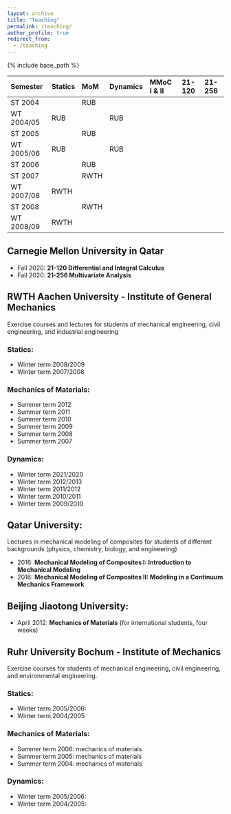 ```yaml
---
layout: archive
title: "Teaching"
permalink: /teaching/
author_profile: true
redirect_from:
  - /teaching
---
```



{% include base_path %}

|Semester   |Statics |MoM |Dynamics |MMoC I & II  |21-120   |21-256 |
|:----------|:-------|:---|:--------|:------------|:--------|:------|
|ST 2004    |        |RUB |         |             |         |       |
|WT 2004/05 |RUB     |    |RUB      |             |         |       |
|ST 2005    |        |RUB |         |             |         |       |
|WT 2005/06 |RUB     |    |RUB      |             |         |       |
|ST 2006    |        |RUB |         |             |         |       |
|ST 2007    |        |RWTH|         |             |         |       |
|WT 2007/08 |RWTH    |    |         |             |         |       |
|ST 2008    |        |RWTH|         |             |         |       |
|WT 2008/09 |RWTH    |    |         |             |         |       |


## Carnegie Mellon University in Qatar

* Fall 2020: **21-120 Differential and Integral Calculus**
* Fall 2020: **21-256 Multivariate Analysis**


## RWTH Aachen University - Institute of General Mechanics

Exercise courses and lectures for students of mechanical engineering, civil engineering, and industrial engineering

### Statics:
* Winter term 2008/2009
* Winter term 2007/2008


### Mechanics of Materials:
* Summer term 2012
* Summer term 2011
* Summer term 2010
* Summer term 2009
* Summer term 2008
* Summer term 2007

### Dynamics:
* Winter term 2021/2020
* Winter term 2012/2013
* Winter term 2011/2012
* Winter term 2010/2011
* Winter term 2009/2010


## Qatar University:

Lectures in mechanical modeling of composites for students of different backgrounds (physics, chemistry, biology,
and engineering)

* 2016: **Mechanical Modeling of Composites I: Introduction to Mechanical Modeling**
* 2016: **Mechanical Modeling of Composites II: Modeling in a Continuum Mechanics Framework**


## Beijing Jiaotong University:

* April 2012: **Mechanics of Materials** (for international students, four weeks)


## Ruhr University Bochum - Institute of Mechanics

Exercise courses for students of mechanical engineering, civil engineering, and environmental engineering.

### Statics:

*  Winter term 2005/2006:
*  Winter term 2004/2005


### Mechanics of Materials:

*  Summer term 2006: mechanics of materials
*  Summer term 2005: mechanics of materials
*  Summer term 2004: mechanics of materials


### Dynamics:

*  Winter term 2005/2006:
*  Winter term 2004/2005:



